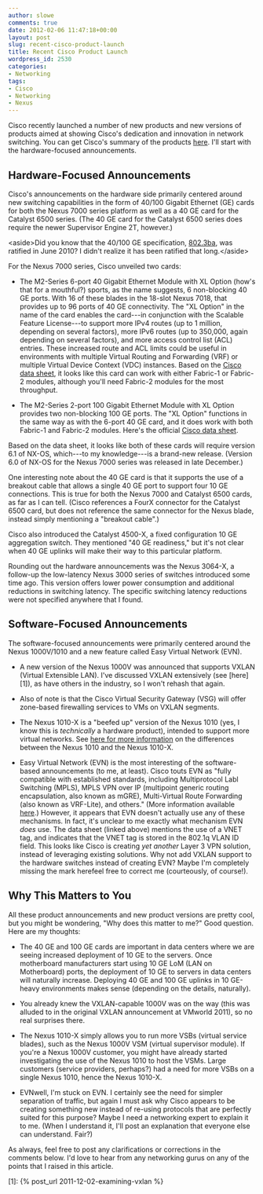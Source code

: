 ```yaml
---
author: slowe
comments: true
date: 2012-02-06 11:47:18+00:00
layout: post
slug: recent-cisco-product-launch
title: Recent Cisco Product Launch
wordpress_id: 2530
categories:
- Networking
tags:
- Cisco
- Networking
- Nexus
---
```


Cisco recently launched a number of new products and new versions of products aimed at showing Cisco's dedication and innovation in network switching. You can get Cisco's summary of the products [here](http://www.cisco.com/go/switchinginnovations). I'll start with the hardware-focused announcements.

## Hardware-Focused Announcements

Cisco's announcements on the hardware side primarily centered around new switching capabilities in the form of 40/100 Gigabit Ethernet (GE) cards for both the Nexus 7000 series platform as well as a 40 GE card for the Catalyst 6500 series. (The 40 GE card for the Catalyst 6500 series does require the newer Supervisor Engine 2T, however.)

&lt;aside&gt;Did you know that the 40/100 GE specification, [802.3ba](http://grouper.ieee.org/groups/802/3/ba/index.html), was ratified in June 2010? I didn't realize it has been ratified that long.&lt;/aside&gt;

For the Nexus 7000 series, Cisco unveiled two cards:

* The M2-Series 6-port 40 Gigabit Ethernet Module with XL Option (how's that for a mouthful?) sports, as the name suggests, 6 non-blocking 40 GE ports. With 16 of these blades in the 18-slot Nexus 7018, that provides up to 96 ports of 40 GE connectivity. The "XL Option" in the name of the card enables the card---in conjunction with the Scalable Feature License---to support more IPv4 routes (up to 1 million, depending on several factors), more IPv6 routes (up to 350,000, again depending on several factors), and more access control list (ACL) entries. These increased route and ACL limits could be useful in environments with multiple Virtual Routing and Forwarding (VRF) or multiple Virtual Device Context (VDC) instances. Based on the [Cisco data sheet](http://www.cisco.com/en/US/prod/collateral/switches/ps9441/ps9402/data_sheet_c78-695858.html), it looks like this card can work with either Fabric-1 or Fabric-2 modules, although you'll need Fabric-2 modules for the most throughput.

* The M2-Series 2-port 100 Gigabit Ethernet Module with XL Option provides two non-blocking 100 GE ports. The "XL Option" functions in the same way as with the 6-port 40 GE card, and it does work with both Fabric-1 and Fabric-2 modules. Here's the official [Cisco data sheet](http://www.cisco.com/en/US/prod/collateral/switches/ps9441/ps9402/data_sheet_c78-695859.html).

Based on the data sheet, it looks like both of these cards will require version 6.1 of NX-OS, which---to my knowledge---is a brand-new release. (Version 6.0 of NX-OS for the Nexus 7000 series was released in late December.)

One interesting note about the 40 GE card is that it supports the use of a breakout cable that allows a single 40 GE port to support four 10 GE connections. This is true for both the Nexus 7000 and Catalyst 6500 cards, as far as I can tell. (Cisco references a FourX connector for the Catalyst 6500 card, but does not reference the same connector for the Nexus blade, instead simply mentioning a "breakout cable".)

Cisco also introduced the Catalyst 4500-X, a fixed configuration 10 GE aggregation switch. They mentioned "40 GE readiness," but it's not clear when 40 GE uplinks will make their way to this particular platform.

Rounding out the hardware announcements was the Nexus 3064-X, a follow-up the low-latency Nexus 3000 series of switches introduced some time ago. This version offers lower power consumption and additional reductions in switching latency. The specific switching latency reductions were not specified anywhere that I found.

## Software-Focused Announcements

The software-focused announcements were primarily centered around the Nexus 1000V/1010 and a new feature called Easy Virtual Network (EVN).

* A new version of the Nexus 1000V was announced that supports VXLAN (Virtual Extensible LAN). I've discussed VXLAN extensively (see [here][1]), as have others in the industry, so I won't rehash that again.

* Also of note is that the Cisco Virtual Security Gateway (VSG) will offer zone-based firewalling services to VMs on VXLAN segments.

* The Nexus 1010-X is a "beefed up" version of the Nexus 1010 (yes, I know this is _technically_ a hardware product), intended to support more virtual networks. See [here for more information](http://www.cisco.com/en/US/prod/collateral/switches/ps9441/ps9902/ps10785/qa_c67-578700.html) on the differences between the Nexus 1010 and the Nexus 1010-X.

* Easy Virtual Network (EVN) is the most interesting of the software-based announcements (to me, at least). Cisco touts EVN as "fully compatible with established standards, including Multiprotocol Labl Switching (MPLS), MPLS VPN over IP (multipoint generic routing encapsulation, also known as mGRE), Multi-Virtual Route Forwarding (also known as VRF-Lite), and others." (More information available [here](http://www.cisco.com/en/US/prod/collateral/iosswrel/ps6537/ps6557/ps6604/whitepaper_c11-638769.html).) However, it appears that EVN doesn't actually use any of these mechanisms. In fact, it's unclear to me exactly what mechanism EVN _does_ use. The data sheet (linked above) mentions the use of a VNET tag, and indicates that the VNET tag is stored in the 802.1q VLAN ID field. This looks like Cisco is creating _yet another_ Layer 3 VPN solution, instead of leveraging existing solutions. Why not add VXLAN support to the hardware switches instead of creating EVN? Maybe I'm completely missing the mark herefeel free to correct me (courteously, of course!).

## Why This Matters to You

All these product announcements and new product versions are pretty cool, but you might be wondering, "Why does this matter to me?" Good question. Here are my thoughts:

* The 40 GE and 100 GE cards are important in data centers where we are seeing increased deployment of 10 GE to the servers. Once motherboard manufacturers start using 10 GE LoM (LAN on Motherboard) ports, the deployment of 10 GE to servers in data centers will naturally increase. Deploying 40 GE and 100 GE uplinks in 10 GE-heavy environments makes sense (depending on the details, naturally).

* You already knew the VXLAN-capable 1000V was on the way (this was alluded to in the original VXLAN announcement at VMworld 2011), so no real surprises there.

* The Nexus 1010-X simply allows you to run more VSBs (virtual service blades), such as the Nexus 1000V VSM (virtual supervisor module). If you're a Nexus 1000V customer, you might have already started investigating the use of the Nexus 1010 to host the VSMs. Large customers (service providers, perhaps?) had a need for more VSBs on a single Nexus 1010, hence the Nexus 1010-X.

* EVNwell, I'm stuck on EVN. I certainly see the need for simpler separation of traffic, but again I must ask why Cisco appears to be creating something new instead of re-using protocols that are perfectly suited for this purpose? Maybe I need a networking expert to explain it to me. (When I understand it, I'll post an explanation that everyone else can understand. Fair?)

As always, feel free to post any clarifications or corrections in the comments below. I'd love to hear from any networking gurus on any of the points that I raised in this article.

[1]: {% post_url 2011-12-02-examining-vxlan %}
